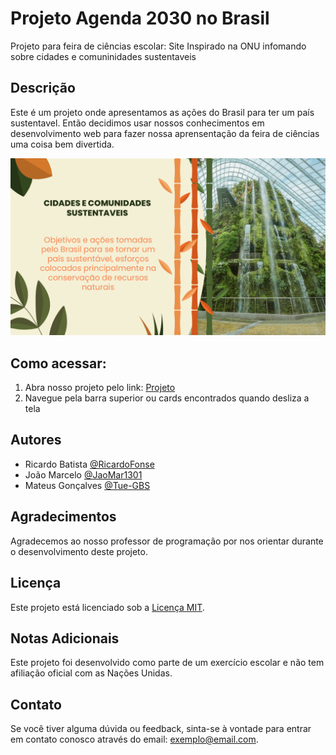 # Projeto Agenda 2030 no Brasil

Projeto para feira de ciências escolar: Site Inspirado na ONU infomando sobre cidades e comuninidades sustentaveis

## Descrição

Este é um projeto onde apresentamos as ações do Brasil para ter um país sustentavel.
Então decidimos usar nossos conhecimentos em desenvolvimento web para fazer nossa aprensentação da feira de ciências
uma coisa bem divertida.

![Screenshot do site](assets/img/Banner-prin.jpg)

## Como acessar:

1. Abra nosso projeto pelo link: [Projeto](https://site-onu.vercel.app/)
2. Navegue pela barra superior ou cards encontrados quando desliza a tela

## Autores

- Ricardo Batista [@RicardoFonse](https://github.com/RicardoFonse)
- João Marcelo [@JaoMar1301](https://github.com/JaoMar1301)
- Mateus Gonçalves [@Tue-GBS](https://github.com/Tue-GBS)

## Agradecimentos

Agradecemos ao nosso professor de programação por nos orientar durante o desenvolvimento deste projeto.

## Licença

Este projeto está licenciado sob a [Licença MIT](LICENSE).

## Notas Adicionais

Este projeto foi desenvolvido como parte de um exercício escolar e não tem afiliação oficial com as Nações Unidas.

## Contato

Se você tiver alguma dúvida ou feedback, sinta-se à vontade para entrar em contato conosco através do email: exemplo@email.com.
